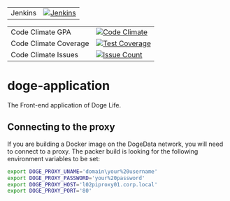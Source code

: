|            |             |
------------ | -------------
Jenkins      | [![Jenkins](http://ec2-107-21-21-140.compute-1.amazonaws.com/buildStatus/icon?job=doge-life/doge-application/master)](http://ec2-107-21-21-140.compute-1.amazonaws.com/job/doge-life/job/doge-application/job/master/)

|            |             |
------------ | -------------
Code Climate GPA | [![Code Climate](https://codeclimate.com/github/doge-life/doge-application/badges/gpa.svg)](https://codeclimate.com/github/doge-life/doge-application)
Code Climate Coverage | [![Test Coverage](https://codeclimate.com/github/doge-life/doge-application/badges/coverage.svg)](https://codeclimate.com/github/doge-life/doge-application/coverage)
Code Climate Issues | [![Issue Count](https://codeclimate.com/github/doge-life/doge-application/badges/issue_count.svg)](https://codeclimate.com/github/doge-life/doge-application)

# doge-application
The Front-end application of Doge Life.

## Connecting to the proxy

If you are building a Docker image on the DogeData network, you will need to connect to a proxy. The packer build is looking for the following environment variables to be set:

```bash
export DOGE_PROXY_UNAME='domain\your%20username'
export DOGE_PROXY_PASSWORD='your%20password'
export DOGE_PROXY_HOST='l02piproxy01.corp.local'
export DOGE_PROXY_PORT='80'
```
